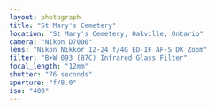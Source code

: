 ```yaml
---
layout: photograph
title: "St Mary's Cemetery"
location: "St Mary's Cemetery, Oakville, Ontario"
camera: "Nikon D7000"
lens: "Nikon Nikkor 12-24 f/4G ED-IF AF-S DX Zoom"
filter: "B+W 093 (87C) Infrared Glass Filter"
focal_length: "12mm"
shutter: "76 seconds"
aperture: "f/8.0"
iso: "400"
---
```

